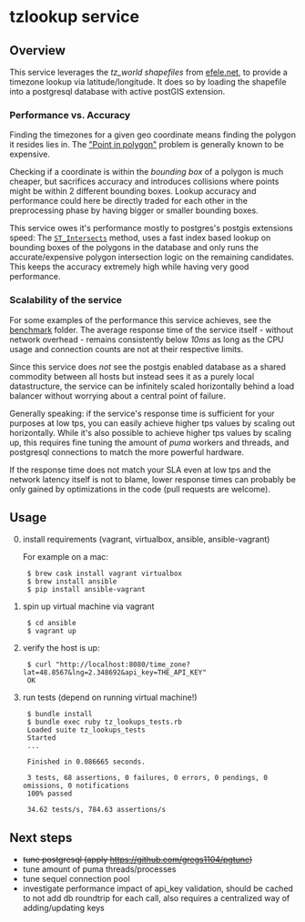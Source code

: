 # tzlookup service

## Overview

This service leverages the *tz_world shapefiles* from [efele.net](http://efele.net/maps/tz/world/), to provide a timezone lookup via latitude/longitude. It does so by loading the shapefile into a postgresql database with active postGIS extension.


### Performance vs. Accuracy

Finding the timezones for a given geo coordinate means finding the polygon it resides lies in. The ["Point in polygon"](https://en.wikipedia.org/wiki/Point_in_polygon) problem is generally known to be expensive.

Checking if a coordinate is within the *bounding box* of a polygon is much cheaper, but sacrifices accuracy and introduces collisions where points might be within 2 different bounding boxes. Lookup accuracy and performance could here be directly traded for each other in the preprocessing phase by having bigger or smaller bounding boxes.

This service owes it's performance mostly to postgres's postgis extensions speed: The [`ST_Intersects`](http://postgis.org/docs/ST_Intersects.html) method, uses a fast index based lookup on bounding boxes of the polygons in the database and only runs the accurate/expensive polygon intersection logic on the remaining candidates. This keeps the accuracy extremely high while having very good performance.

### Scalability of the service

For some examples of the performance this service achieves, see the [benchmark](./benchmark/) folder. The average response time of the service itself  - without network overhead - remains consistently below *10ms* as long as the CPU usage and connection counts are not at their respective limits.

Since this service does *not* see the postgis enabled database as a shared commodity between all hosts but instead sees it as a purely local datastructure, the service can be infinitely scaled horizontally behind a load balancer without worrying about a central point of failure.

Generally speaking: if the service's response time is sufficient for your purposes at low tps, you can easily achieve higher tps values by scaling out horizontally. While it's also possible to achieve higher tps values by scaling up, this requires fine tuning the amount of *puma* workers and threads, and postgresql connections to match the more powerful hardware.

If the response time does not match your SLA even at low tps and the network latency itself is not to blame, lower response times can probably be only gained by optimizations in the code (pull requests are welcome).

## Usage

0. install requirements (vagrant, virtualbox, ansible, ansible-vagrant)

    For example on a mac:

        $ brew cask install vagrant virtualbox
        $ brew install ansible
        $ pip install ansible-vagrant

1. spin up virtual machine via vagrant

        $ cd ansible
        $ vagrant up


2. verify the host is up:

        $ curl "http://localhost:8080/time_zone?lat=48.8567&lng=2.348692&api_key=THE_API_KEY"
        OK


3. run tests (depend on running virtual machine!)

        $ bundle install
        $ bundle exec ruby tz_lookups_tests.rb
        Loaded suite tz_lookups_tests
        Started
        ...

        Finished in 0.086665 seconds.

        3 tests, 68 assertions, 0 failures, 0 errors, 0 pendings, 0 omissions, 0 notifications
        100% passed

        34.62 tests/s, 784.63 assertions/s


## Next steps

* ~~tune postgresql (apply https://github.com/gregs1104/pgtune)~~
* tune amount of puma threads/processes
* tune sequel connection pool
* investigate performance impact of api_key validation, should be cached to not add db roundtrip for each call, also requires a centralized way of adding/updating keys
